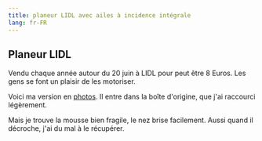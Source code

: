 ```yaml
---
title: planeur LIDL avec ailes à incidence intégrale
lang: fr-FR
---
```


## Planeur LIDL

Vendu chaque année autour du 20 juin à LIDL pour peut être 8 Euros. Les gens se font un plaisir de les motoriser.

Voici ma version en [photos](https://photos.app.goo.gl/ZiDXSBeEWbjsMjD27).  Il entre dans la boîte d'origine, que j'ai raccourci légèrement.

Mais je trouve la mousse bien fragile, le nez brise facilement. Aussi quand il décroche, j'ai du mal à le récupérer.

